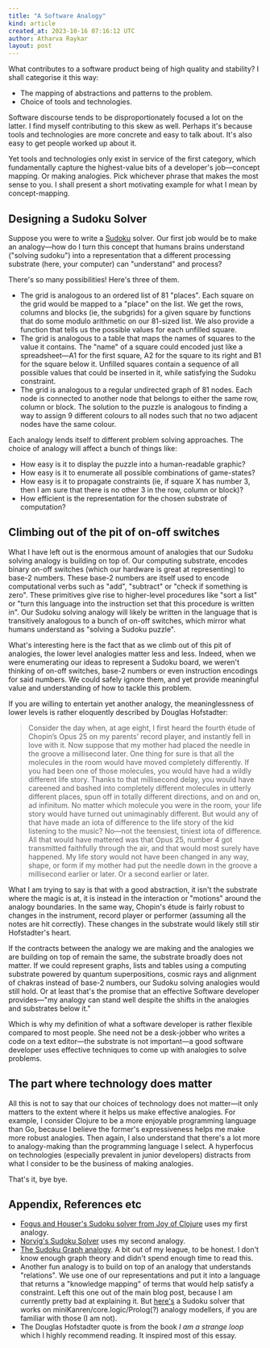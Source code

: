 ```yaml
---
title: "A Software Analogy"
kind: article
created_at: 2023-10-16 07:16:12 UTC
author: Atharva Raykar
layout: post
---
```


What contributes to a software product being of high quality and stability? I shall categorise it this way:

* The mapping of abstractions and patterns to the problem.
* Choice of tools and technologies.

Software discourse tends to be disproportionately focused a lot on the latter. I find myself contributing to this skew as well. Perhaps it's because tools and technologies are more concrete and easy to talk about. It's also easy to get people worked up about it.

Yet tools and technologies only exist in service of the first category, which fundamentally capture the highest-value bits of a developer's job—concept mapping. Or making analogies. Pick whichever phrase that makes the most sense to you. I shall present a short motivating example for what I mean by concept-mapping.

## Designing a Sudoku Solver

Suppose you were to write a [Sudoku](https://en.wikipedia.org/wiki/Sudoku) solver. Our first job would be to make an analogy—how do I turn this concept that humans brains understand ("solving sudoku") into a representation that a different processing substrate (here, your computer) can "understand" and process?

There's so many possibilities! Here's three of them.

* The grid is analogous to an ordered list of 81 "places". Each square on the grid would be mapped to a "place" on the list. We get the rows, columns and blocks (ie, the subgrids) for a given square by functions that do some modulo arithmetic on our 81-sized list. We also provide a function that tells us the possible values for each unfilled square.
* The grid is analogous to a table that maps the names of squares to the value it contains. The "name" of a square could encoded just like a spreadsheet—A1 for the first square, A2 for the square to its right and B1 for the square below it. Unfilled squares contain a sequence of all possible values that could be inserted in it, while satisfying the Sudoku constraint.
* The grid is analogous to a regular undirected graph of 81 nodes. Each node is connected to another node that belongs to either the same row, column or block. The solution to the puzzle is analogous to finding a way to assign 9 different colours to all nodes such that no two adjacent nodes have the same colour.

Each analogy lends itself to different problem solving approaches. The choice of analogy will affect a bunch of things like:

* How easy is it to display the puzzle into a human-readable graphic?
* How easy is it to enumerate all possible combinations of game-states?
* How easy is it to propagate constraints (ie, if square X has number 3, then I am sure that there is no other 3 in the row, column or block)?
* How efficient is the representation for the chosen substrate of computation?

## Climbing out of the pit of on-off switches

What I have left out is the enormous amount of analogies that our Sudoku solving analogy is building on top of. Our computing substrate, encodes binary on-off switches (which our hardware is great at representing) to base-2 numbers. These base-2 numbers are itself used to encode computational verbs such as "add", "subtract" or "check if something is zero". These primitives give rise to higher-level procedures like "sort a list" or "turn this language into the instruction set that this procedure is written in". Our Sudoku solving analogy will likely be written in the language that is transitively analogous to a bunch of on-off switches, which mirror what humans understand as "solving a Sudoku puzzle".

What's interesting here is the fact that as we climb out of this pit of analogies, the lower level analogies matter less and less. Indeed, when we were enumerating our ideas to represent a Sudoku board, we weren't thinking of on-off switches, base-2 numbers or even instruction encodings for said numbers. We could safely ignore them, and yet provide meaningful value and understanding of how to tackle this problem.

If you are willing to entertain yet another analogy, the meaninglessness of lower levels is rather eloquently described by Douglas Hofstadter:

> Consider the day when, at age eight, I first heard the fourth étude of Chopin’s Opus 25 on my parents’ record player, and instantly fell in love with it. Now suppose that my mother had placed the needle in the groove a millisecond later. One thing for sure is that all the molecules in the room would have moved completely differently. If you had been one of those molecules, you would have had a wildly different life story. Thanks to that millisecond delay, you would have careened and bashed into completely different molecules in utterly different places, spun off in totally different directions, and on and on, ad infinitum. No matter which molecule you were in the room, your life story would have turned out unimaginably different. But would any of that have made an iota of difference to the life story of the kid listening to the music? No—not the teensiest, tiniest iota of difference. All that would have mattered was that Opus 25, number 4 got transmitted faithfully through the air, and that would most surely have happened. My life story would not have been changed in any way, shape, or form if my mother had put the needle down in the groove a millisecond earlier or later. Or a second earlier or later.

What I am trying to say is that with a good abstraction, it isn't the substrate where the magic is at, it is instead in the interaction or "motions" around the analogy boundaries. In the same way, Chopin's étude is fairly robust to changes in the instrument, record player or performer (assuming all the notes are hit correctly). These changes in the substrate would likely still stir Hofstadter's heart.

If the contracts between the analogy we are making and the analogies we are building on top of remain the same, the substrate broadly does not matter. If we could represent graphs, lists and tables using a computing substrate powered by quantum superpositions, cosmic rays and alignment of chakras instead of base-2 numbers, our Sudoku solving analogies would still hold. Or at least that's the promise that an effective Software developer provides—"my analogy can stand well despite the shifts in the analogies and substrates below it."

Which is why my definition of what a software developer is rather flexible compared to most people. She need not be a desk-jobber who writes a code on a text editor—the substrate is not important—a good software developer uses effective techniques to come up with analogies to solve problems.

## The part where technology does matter

All this is not to say that our choices of technology does not matter—it only matters to the extent where it helps us make effective analogies. For example, I consider Clojure to be a more enjoyable programming language than Go, because I believe the former's expressiveness helps me make more robust analogies. Then again, I also understand that there's a lot more to analogy-making than the programming language I select. A hyperfocus on technologies (especially prevalent in junior developers) distracts from what I consider to be the business of making analogies.

That's it, bye bye.

## Appendix, References etc

* [Fogus and Houser's Sudoku solver from Joy of Clojure](https://github.com/esb-dev/sudoku/blob/main/src/sudoku_joc.clj) uses my first analogy.
* [Norvig's Sudoku Solver](https://norvig.com/sudoku.html) uses my second analogy.
* [The Sudoku Graph analogy](https://en.wikipedia.org/wiki/Sudoku_graph). A bit out of my league, to be honest. I don't know enough graph theory and didn't spend enough time to read this.
* Another fun analogy is to build on top of an analogy that understands "relations". We use one of our representations and put it into a language that returns a "knowledge mapping" of terms that would help satisfy a constraint. Left this one out of the main blog post, because I am currently pretty bad at explaining it. But [here's](https://github.com/clojure/core.logic/wiki/Examples#sudoku) a Sudoku solver that works on miniKanren/core.logic/Prolog(?) analogy modellers, if you are familiar with those (I am not).
* The Douglas Hofstadter quote is from the book _I am a strange loop_ which I highly recommend reading. It inspired most of this essay.

